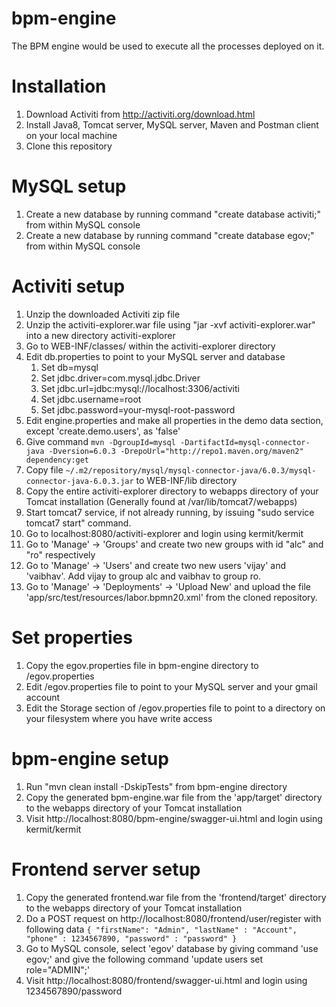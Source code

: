# bpm-engine
The BPM engine would be used to execute all the processes deployed on it.

# Installation

1. Download Activiti from http://activiti.org/download.html
2. Install Java8, Tomcat server, MySQL server, Maven and Postman client on your local machine
3. Clone this repository

# MySQL setup

1. Create a new database by running command "create database activiti;" from within MySQL console
2. Create a new database by running command "create database egov;" from within MySQL console

# Activiti setup

1. Unzip the downloaded Activiti zip file
2. Unzip the activiti-explorer.war file using "jar -xvf activiti-explorer.war" into a new directory activiti-explorer
3. Go to WEB-INF/classes/ within the activiti-explorer directory
4. Edit db.properties to point to your MySQL server and database
	1. Set db=mysql
	2. Set jdbc.driver=com.mysql.jdbc.Driver
	3. Set jdbc.url=jdbc:mysql://localhost:3306/activiti
	4. Set jdbc.username=root
	5. Set jdbc.password=your-mysql-root-password
5. Edit engine.properties and make all properties in the demo data section, except 'create.demo.users', as 'false'
6. Give command `mvn -DgroupId=mysql -DartifactId=mysql-connector-java -Dversion=6.0.3 -DrepoUrl="http://repo1.maven.org/maven2" dependency:get`
7. Copy file `~/.m2/repository/mysql/mysql-connector-java/6.0.3/mysql-connector-java-6.0.3.jar` to WEB-INF/lib directory
8. Copy the entire activiti-explorer directory to webapps directory of your Tomcat installation (Generally found at /var/lib/tomcat7/webapps)
9. Start tomcat7 service, if not already running, by issuing "sudo service tomcat7 start" command.
10. Go to localhost:8080/activiti-explorer and login using kermit/kermit
11. Go to 'Manage' -> 'Groups' and create two new groups with id "alc" and "ro" respectively
12. Go to 'Manage' -> 'Users' and create two new users 'vijay' and 'vaibhav'. Add vijay to group alc and vaibhav to group ro.
13. Go to 'Manage' -> 'Deployments' -> 'Upload New' and upload the file 'app/src/test/resources/labor.bpmn20.xml' from the cloned repository.

# Set properties

1. Copy the egov.properties file in bpm-engine directory to /egov.properties
2. Edit /egov.properties file to point to your MySQL server and your gmail account
3. Edit the Storage section of /egov.properties file to point to a directory on your filesystem where you have write access

# bpm-engine setup

1. Run "mvn clean install -DskipTests" from bpm-engine directory
2. Copy the generated bpm-engine.war file from the 'app/target' directory to the webapps directory of your Tomcat installation
3. Visit http://localhost:8080/bpm-engine/swagger-ui.html and login using kermit/kermit

# Frontend server setup

1. Copy the generated frontend.war file from the 'frontend/target' directory to the webapps directory of your Tomcat installation
2. Do a POST request on http://localhost:8080/frontend/user/register with following data
        `{
            "firstName": "Admin",
            "lastName" : "Account",
            "phone" : 1234567890,
            "password" : "password"
        }`
3. Go to MySQL console, select 'egov' database by giving command 'use egov;' and give the following command 'update users set role="ADMIN";'
4. Visit http://localhost:8080/frontend/swagger-ui.html and login using 1234567890/password
